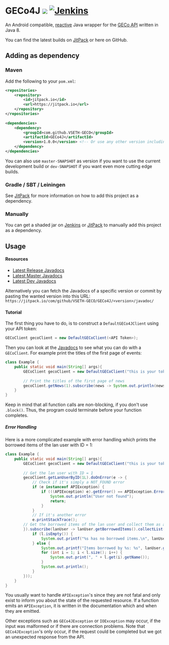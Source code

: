 # GECo4J [![](https://jitpack.io/v/VSETH-GECO/GECo4J.svg)](https://jitpack.io/#VSETH-GECO/GECo4J) [![Jenkins](https://jenkins.stammgruppe.eu/job/GECo4J/job/master/badge/icon)](https://jenkins.stammgruppe.eu/blue/organizations/jenkins/GECo4J/activity?branch=master)
An Android compatible, [reactive](https://projectreactor.io/) Java wrapper for the [GECo API](https://geco.ethz.ch/api/) written in Java 8.

You can find the latest builds on [JitPack](https://jitpack.io/#VSETH-GECO/GECo4J) or here on GitHub.

## Adding as dependency

### Maven
Add the following to your `pom.xml`:
```xml
<repositories>
    <repository>
        <id>jitpack.io</id>
        <url>https://jitpack.io</url>
    </repository>
</repositories>
	
<dependencies>
    <dependency>
        <groupId>com.github.VSETH-GECO</groupId>
        <artifactId>GECo4J</artifactId>
        <version>1.0.0</version> <!-- Or use any other version including commit hashes -->
    </dependency>
</dependencies>
```
You can also use `master-SNAPSHOT` as version if you want to use the current development build or `dev-SNAPSHOT` if you
want even more cutting edge builds.

### Gradle / SBT / Leiningen
See [JitPack](https://jitpack.io/#VSETH-GECO/GECo4J) for more information on how to add this project as a dependency.

### Manually
You can get a shaded jar on [Jenkins](https://jenkins.stammgruppe.eu/blue/organizations/jenkins/GECo4J/activity) or [JitPack](https://jitpack.io/#VSETH-GECO/GECo4J) to manually add this project as a dependency.

## Usage
#### Resources

* [Latest Release Javadocs](https://jitpack.io/com/github/VSETH-GECO/GECo4J/1.0.0/javadoc/)
* [Latest Master Javadocs](https://jitpack.io/com/github/VSETH-GECO/GECo4J/master-SNAPSHOT/javadoc/)
* [Latest Dev Javadocs](https://jitpack.io/com/github/VSETH-GECO/GECo4J/dev-SNAPSHOT/javadoc/)

Alternatively you can fetch the Javadocs of a specific version or commit by pasting the wanted version into this URL:
`https://jitpack.io/com/github/VSETH-GECO/GECo4J/<version>/javadoc/`

#### Tutorial
The first thing you have to do, is to construct a `DefaultGECo4JClient` using your API token:
```java
GECoClient gecoClient = new DefaultGECoClient(<API Token>);
```

Then you can look at the [Javadocs](https://jitpack.io/com/github/VSETH-GECO/GECo4J/1.0.0/javadoc/) to see what you can
do with a `GECoClient`. For example print the titles of the first page of events:
```java
class Example {
    public static void main(String[] args){
        GECoClient gecoClient = new DefaultGECoClient("this is your token");
        
        // Print the titles of the first page of news
        gecoClient.getNews(1).subscribe(news -> System.out.println(news.getTitle()));
    }
}
```
Keep in mind that all function calls are non-blocking, if you don't use `.block()`. Thus, the program could terminate before your function completes.

##### Error Handling
Here is a more complicated example with error handling which prints the borrowed items of the lan user with ID = 1:
```java
class Example {
    public static void main(String[] args){
        GECoClient gecoClient = new DefaultGECoClient("this is your token");
        
        // Get the lan user with ID = 1
        gecoClient.getLanUserByID(1L).doOnError(e -> {
            // Check if it's simply a NOT_FOUND error
            if (e instanceof APIException) {
                if (((APIException) e).getError() == APIException.Error.NOT_FOUND) {
                    System.out.println("User not found");
                    return;
                }
            }
            // If it's another error
            e.printStackTrace();
        // Get the borrowed items of the lan user and collect them as a list
        }).subscribe(lanUser -> lanUser.getBorrowedItems().collectList().subscribe(l -> {
            if (l.isEmpty()) {
                System.out.printf("%s has no borrowed items.\n", lanUser.getFullName());
            } else {
                System.out.printf("Items borrowed by %s: %s", lanUser.getFullName(), l.get(0).getName());
                for (int i = 1; i < l.size(); i++) {
                    System.out.print(", " + l.get(i).getName());
                }
                System.out.println();
            }
        }));
    }
}
```
You usually want to handle `APIException`'s since they are not fatal and only exist to inform you about the state of the requested resource.
If a function emits an `APIException`, it is written in the documentation which and when they are emitted.

Other exceptions such as `GECo4JException` or `IOException` may occur, if the input was malformed or if there are connection problems. 
Note that `GECo4JException`'s only occur, if the request could be completed but we got an unexpected response from the API.